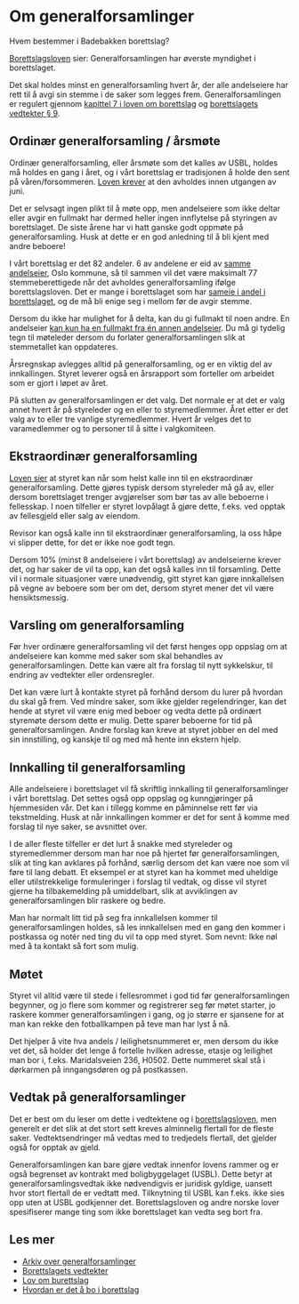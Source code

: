 # Om generalforsamlinger

Hvem bestemmer i Badebakken borettslag?

[Borettslagsloven][brl7-1] sier: Generalforsamlingen har øverste myndighet i
borettslaget.

[brl7-1]: <https://lovdata.no/lov/2003-06-06-39/%C2%A77-1>

Det skal holdes minst en generalforsamling hvert år, der alle andelseiere har
rett til å avgi sin stemme i de saker som legges frem. Generalforsamlingen er
regulert gjennom
[kapittel 7 i loven om borettslag][brl7-1] og [borettslagets vedtekter § 9][v9].

[v9]: <https://badebakken.no/s/vedtekter#9>

## Ordinær generalforsamling / årsmøte

Ordinær generalforsamling, eller årsmøte som det kalles av USBL, holdes må
holdes en gang i året, og i vårt borettslag er tradisjonen å holde den sent på
våren/forsommeren. [Loven krever][brl7-4] at den avholdes innen utgangen av
juni.

[brl7-4]: <https://lovdata.no/lov/2003-06-06-39/%C2%A77-4>

Det er selvsagt ingen plikt til å møte opp, men andelseiere som ikke deltar
eller avgir en fullmakt har dermed heller ingen innflytelse på styringen av
borettslaget. De siste årene har vi hatt ganske godt oppmøte på
generalforsamling. Husk at dette er en god anledning til å bli kjent med andre
beboere!

I vårt borettslag er det 82 andeler. 6 av andelene er eid av [samme
andelseier][brl7-10], Oslo kommune, så til sammen vil det være maksimalt 77
stemmeberettigede når det avholdes generalforsamling ifølge borettslagsloven.
Det er mange i borettslaget som har [sameie i andel i borettslaget][brl5-2], og
de må bli enige seg i mellom før de avgir stemme.

[brl7-10]: <https://lovdata.no/lov/2003-06-06-39/%C2%A77-10>
[brl5-2]: <https://lovdata.no/lov/2003-06-06-39/%C2%A75-2>

Dersom du ikke har mulighet for å delta, kan du gi fullmakt til noen andre. En
andelseier [kan kun ha en fullmakt fra én annen andelseier][brl7-3]. Du må gi
tydelig tegn til møteleder dersom du forlater generalforsamlingen slik at
stemmetallet kan oppdateres.

[brl7-3]: <https://lovdata.no/lov/2003-06-06-39/%C2%A77-3>

Årsregnskap avlegges alltid på generalforsamling, og er en viktig del av
innkallingen. Styret leverer også en årsrapport som forteller om arbeidet som er
gjort i løpet av året.

På slutten av generalforsamlingen er det valg. Det normale er at det er valg
annet hvert år på styreleder og en eller to styremedlemmer. Året etter er det
valg av to eller tre vanlige styremedlemmer. Hvert år velges det to
varamedlemmer og to personer til å sitte i valgkomiteen.

## Ekstraordinær generalforsamling

[Loven sier][brl7-5] at styret kan når som helst kalle inn til en ekstraordinær
generalforsamling. Dette gjøres typisk dersom styreleder må gå av, eller dersom
borettslaget trenger avgjørelser som bør tas av alle beboerne i fellesskap. I
noen tilfeller er styret lovpålagt å gjøre dette, f.eks. ved opptak av
fellesgjeld eller salg av eiendom.

[brl7-5]: <https://lovdata.no/lov/2003-06-06-39/%C2%A77-5>

Revisor kan også kalle inn til ekstraordinær generalforsamling, la oss håpe vi
slipper dette, for det er ikke noe godt tegn.

Dersom 10% (minst 8 andelseiere i vårt borettslag) av andelseierne krever det,
og har saker de vil ta opp, kan det også kalles inn til forsamling. Dette vil i
normale situasjoner være unødvendig, gitt styret kan gjøre innkallelsen på vegne
av beboere som ber om det, dersom styret mener det vil være hensiktsmessig.

## Varsling om generalforsamling

Før hver ordinære generalforsamling vil det først henges opp oppslag om at
andelseiere kan komme med saker som skal behandles av generalforsamlingen. Dette
kan være alt fra forslag til nytt sykkelskur, til endring av vedtekter eller
ordensregler.

Det kan være lurt å kontakte styret på forhånd dersom du lurer på hvordan du
skal gå frem. Ved mindre saker, som ikke gjelder regelendringer, kan det hende
at styret vil være enig med beboer og vedta dette på ordinært styremøte dersom
dette er mulig. Dette sparer beboerne for tid på generalforsamlingen. Andre
forslag kan kreve at styret jobber en del med sin innstilling, og kanskje til og
med må hente inn ekstern hjelp.

## Innkalling til generalforsamling

Alle andelseiere i borettslaget vil få skriftlig innkalling til
generalforsamlinger i vårt borettslag. Det settes også opp oppslag og
kunngjøringer på hjemmesiden vår. Det kan i tillegg komme en påminnelse rett før
via tekstmelding. Husk at når innkallingen kommer er det for sent å komme med
forslag til nye saker, se avsnittet over.

I de aller fleste tilfeller er det lurt å snakke med styreleder og
styremedlemmer dersom man har noe på hjertet før generalforsamlingen, slik at
ting kan avklares på forhånd, særlig dersom det kan være noe som vil føre til
lang debatt. Et eksempel er at styret kan ha kommet med uheldige eller
utilstrekkelige formuleringer i forslag til vedtak, og disse vil styret gjerne
ha tilbakemelding på umiddelbart, slik at avviklingen av generalforsamlingen
blir raskere og bedre.

Man har normalt litt tid på seg fra innkallelsen kommer til generalforsamlingen
holdes, så les innkallelsen med en gang den kommer i postkassa og notér ned ting
du vil ta opp med styret. Som nevnt: Ikke nøl med å ta kontakt så fort som
mulig.

## Møtet

Styret vil alltid være til stede i fellesrommet i god tid før
generalforsamlingen begynner, og jo flere som kommer og registrerer seg før
møtet starter, jo raskere kommer generalforsamlingen i gang, og jo større er
sjansene for at man kan rekke den fotballkampen på teve man har lyst å nå.

Det hjelper å vite hva andels / leilighetsnummeret er, men dersom du ikke vet
det, så holder det lenge å fortelle hvilken adresse, etasje og leilighet man bor
i, f.eks. Maridalsveien 236, H0502. Dette nummeret skal stå i dørkarmen på
inngangsdøren og på postkassen.

## Vedtak på generalforsamlinger

Det er best om du leser om dette i vedtektene og i [borettslagsloven][brl7-11],
men generelt er det slik at det stort sett kreves alminnelig flertall for de
fleste saker. Vedtektsendringer må vedtas med to tredjedels flertall, det
gjelder også for opptak av gjeld.

[brl7-11]: <https://lovdata.no/lov/2003-06-06-39/%C2%A77-11>

Generalforsamlingen kan bare gjøre vedtak innenfor lovens rammer og er også
begrenset av kontrakt med boligbyggelaget (USBL). Dette betyr at
generalforsamlingsvedtak ikke nødvendigvis er juridisk gyldige, uansett hvor
stort flertall de er vedtatt med. Tilknytning til USBL kan f.eks. ikke sies opp
uten at USBL godkjenner det. Borettslagsloven og andre norske lover spesifiserer
mange ting som ikke borettslaget kan vedta seg bort fra.

## Les mer

- [Arkiv over generalforsamlinger][gfark]
- [Borettslagets vedtekter][v]
- [Lov om burettslag][brl]
- [Hvordan er det å bo i borettslag][bo]

[gfark]: <https://badebakken.no/informasjon/dokumentarkiv/arkiv-over-generalforsamlinger/>
[v]: <https://badebakken.no/for-beboere/vedtekter-og-regler/>
[brl]: <https://lovdata.no/dokument/NL/lov/2003-06-06-39>
[bo]: <https://usbl.no/for-deg/a-bo-i-borettslag>
